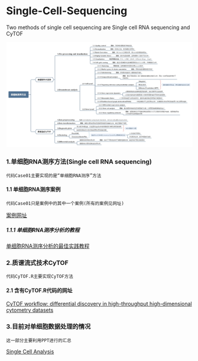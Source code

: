 # Single-Cell-Sequencing
Two methods of single cell sequencing are Single cell RNA sequencing and CyTOF
    <div align=center><img src=https://github.com/Ouyang-Dong/Single-Cell-Sequencing/blob/master/images/Scs.jpg/></div>
### 1.单细胞RNA测序方法(Single cell RNA sequencing)
    代码Case01主要实现的是“单细胞RNA测序”方法
#### 1.1 单细胞RNA测序案例
    代码Case01只是案例中的其中一个案例(所有的案例见网址)
[案例网址](https://github.com/theislab/single-cell-tutorial/)
##### 1.1.1 单细胞RNA测序分析的教程
[单细胞RNA测序分析的最佳实践教程](https://www.plob.org/article/23166.html)
### 2.质谱流式技术CyTOF
    代码CyTOF.R主要实现CyTOF方法
#### 2.1 含有CyTOF.R代码的网址
[CyTOF workflow: differential discovery in high-throughput high-dimensional cytometry datasets](https://www.bioconductor.org/help/course-materials/2017/BioC2017/Day2/Workshops/CyTOF/doc/cytofWorkflow_BioC2017workshop.html#data-description/)
### 3.目前对单细胞数据处理的情况
    这一部分主要利用PPT进行的汇总
[Single Cell Analysis](file:///C:/Users/ThinkPad/Desktop/G2_Analyze/Single%20cell%20analysis.pdf)
